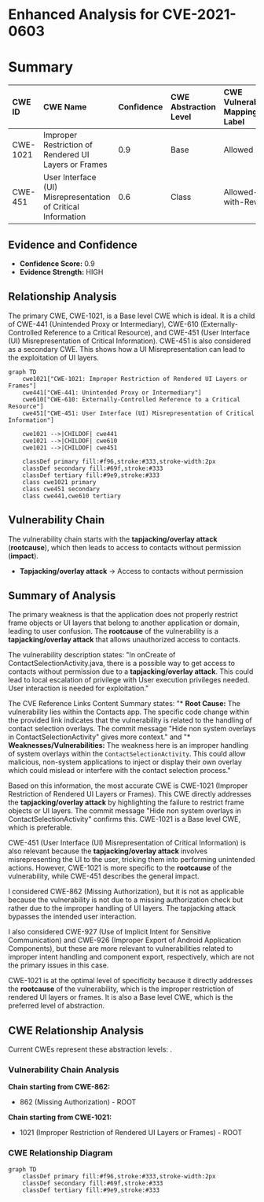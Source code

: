 # Enhanced Analysis for CVE-2021-0603

# Summary
| CWE ID  | CWE Name                                                 | Confidence | CWE Abstraction Level | CWE Vulnerability Mapping Label | CWE-Vulnerability Mapping Notes |
| :-------- | :------------------------------------------------------- | :--------- | :---------------------- | :------------------------------ | :------------------------------ |
| CWE-1021 | Improper Restriction of Rendered UI Layers or Frames  | 0.9        | Base                    | Allowed                         | Primary CWE                     |
| CWE-451 | User Interface (UI) Misrepresentation of Critical Information | 0.6        | Class                     | Allowed-with-Review            | Secondary CWE                    |

## Evidence and Confidence

*   **Confidence Score:** 0.9
*   **Evidence Strength:** HIGH

## Relationship Analysis
The primary CWE, CWE-1021, is a Base level CWE which is ideal. It is a child of CWE-441 (Unintended Proxy or Intermediary), CWE-610 (Externally-Controlled Reference to a Critical Resource), and CWE-451 (User Interface (UI) Misrepresentation of Critical Information). CWE-451 is also considered as a secondary CWE. This shows how a UI Misrepresentation can lead to the exploitation of UI layers.

```mermaid
graph TD
    cwe1021["CWE-1021: Improper Restriction of Rendered UI Layers or Frames"]
    cwe441["CWE-441: Unintended Proxy or Intermediary"]
    cwe610["CWE-610: Externally-Controlled Reference to a Critical Resource"]
    cwe451["CWE-451: User Interface (UI) Misrepresentation of Critical Information"]
    
    cwe1021 -->|CHILDOF| cwe441
    cwe1021 -->|CHILDOF| cwe610
    cwe1021 -->|CHILDOF| cwe451
    
    classDef primary fill:#f96,stroke:#333,stroke-width:2px
    classDef secondary fill:#69f,stroke:#333
    classDef tertiary fill:#9e9,stroke:#333
    class cwe1021 primary
    class cwe451 secondary
    class cwe441,cwe610 tertiary
```

## Vulnerability Chain
The vulnerability chain starts with the **tapjacking/overlay attack** (**rootcause**), which then leads to access to contacts without permission (**impact**).
- **Tapjacking/overlay attack** -> Access to contacts without permission

## Summary of Analysis
The primary weakness is that the application does not properly restrict frame objects or UI layers that belong to another application or domain, leading to user confusion.
The **rootcause** of the vulnerability is a **tapjacking/overlay attack** that allows unauthorized access to contacts.

The vulnerability description states: "In onCreate of ContactSelectionActivity.java, there is a possible way to get access to contacts without permission due to a **tapjacking/overlay attack**. This could lead to local escalation of privilege with User execution privileges needed. User interaction is needed for exploitation."

The CVE Reference Links Content Summary states: "*   **Root Cause:** The vulnerability lies within the Contacts app. The specific code change within the provided link indicates that the vulnerability is related to the handling of contact selection overlays. The commit message "Hide non system overlays in ContactSelectionActivity" gives more context." and "*   **Weaknesses/Vulnerabilities:** The weakness here is an improper handling of system overlays within the `ContactSelectionActivity`. This could allow malicious, non-system applications to inject or display their own overlay which could mislead or interfere with the contact selection process."

Based on this information, the most accurate CWE is CWE-1021 (Improper Restriction of Rendered UI Layers or Frames). This CWE directly addresses the **tapjacking/overlay attack** by highlighting the failure to restrict frame objects or UI layers. The commit message "Hide non system overlays in ContactSelectionActivity" confirms this. CWE-1021 is a Base level CWE, which is preferable.

CWE-451 (User Interface (UI) Misrepresentation of Critical Information) is also relevant because the **tapjacking/overlay attack** involves misrepresenting the UI to the user, tricking them into performing unintended actions. However, CWE-1021 is more specific to the **rootcause** of the vulnerability, while CWE-451 describes the general impact.

I considered CWE-862 (Missing Authorization), but it is not as applicable because the vulnerability is not due to a missing authorization check but rather due to the improper handling of UI layers. The tapjacking attack bypasses the intended user interaction.

I also considered CWE-927 (Use of Implicit Intent for Sensitive Communication) and CWE-926 (Improper Export of Android Application Components), but these are more relevant to vulnerabilities related to improper intent handling and component export, respectively, which are not the primary issues in this case.

CWE-1021 is at the optimal level of specificity because it directly addresses the **rootcause** of the vulnerability, which is the improper restriction of rendered UI layers or frames. It is also a Base level CWE, which is the preferred level of abstraction.


## CWE Relationship Analysis

Current CWEs represent these abstraction levels: .


### Vulnerability Chain Analysis

**Chain starting from CWE-862:**
- 862 (Missing Authorization) - ROOT


**Chain starting from CWE-1021:**
- 1021 (Improper Restriction of Rendered UI Layers or Frames) - ROOT



### CWE Relationship Diagram

```mermaid
graph TD
    classDef primary fill:#f96,stroke:#333,stroke-width:2px
    classDef secondary fill:#69f,stroke:#333
    classDef tertiary fill:#9e9,stroke:#333
```